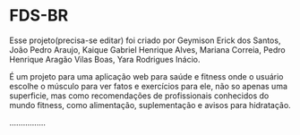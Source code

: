 # FDS-BR

Esse projeto(precisa-se editar) foi criado por Geymison Erick dos Santos, João Pedro Araujo, Kaique Gabriel Henrique Alves, Mariana Correia, Pedro Henrique Aragão Vilas Boas, Yara Rodrigues Inácio.

É um projeto para uma aplicação web para saúde e fitness onde o usuário escolhe o músculo para ver fatos e exercícios para ele, não so apenas uma superficie, mas como recomendações de profissionais conhecidos do mundo fitness, como alimentação, suplementação e avisos para hidratação.

................

